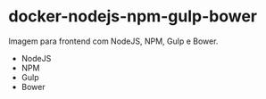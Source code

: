 # docker-nodejs-npm-gulp-bower
Imagem para frontend com NodeJS, NPM, Gulp e Bower.

- NodeJS
- NPM
- Gulp
- Bower

